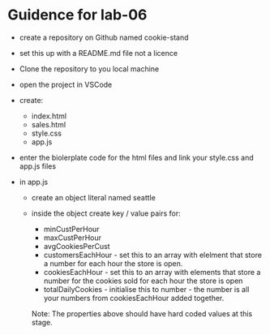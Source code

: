 # Guidence for lab-06

- create a repository on Github named cookie-stand
- set this up with a README.md file not a licence
- Clone the repository to you local machine
- open the project in VSCode
- create:
  - index.html
  - sales.html
  - style.css
  - app.js
- enter the biolerplate code for the html files and link your style.css and app.js files
- in app.js

  - create an object literal named seattle
  - inside the object create key / value pairs for:

    - minCustPerHour
    - maxCustPerHour
    - avgCookiesPerCust
    - customersEachHour - set this to an array with elelment that store a number for each hour the store is open.
    - cookiesEachHour - set this to an array with elements that store a number for the cookies sold for each hour the store is open
    - totalDailyCookies - initialise this to number - the number is all your numbers from cookiesEachHour added together.

    Note: The properties above should have hard coded values at this stage.
